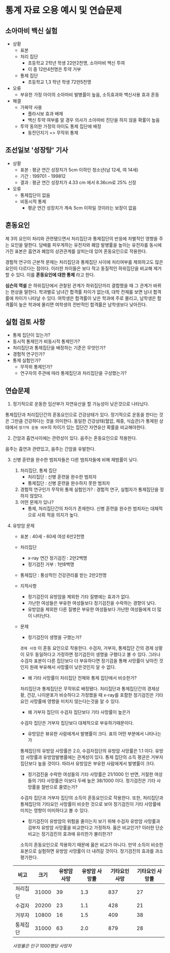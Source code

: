 # 통계 자료 오용 예시 및 연습문제

## 소아마비 백신 실험

* 상황
  *  표본
    * 처리 집단
      * 초등학교 2학년 학생 22만2천명, 소아마비 백신 투여
      * 이 중 12만4천명은 투약 거부
    * 통제 집단
      * 초등학교 1,3 학년 학생 72만5천명
* 오류
  * 부유한 가정 아이의 소아마비 발병률이 높음, 소득효과와 백신사용 효과 혼동
* 해결
  * 가짜약 사용
    * 플라시보 효과 배제
    * 백신 투약 여부를 알 경우 의사가 소아마비 진단을 하지 않을 확률이 높음
  * 투약 동의한 가정의 아이도 통제 집단에 배정
    * 동전던지기 => 무작위 통제

## 조선일보 '성장탕' 기사

* 상황
  * 표본 : 평균 연간 성장치가 5cm 이하인 청소년(남 12세, 여 14세)
  * 기간 : 199701 - 199812
  * 결과 : 평균 연간 성장치가 4.33 cm  에서 8.36cm로 25% 신장
* 오류
  * 통제집단이 없음
  * 비동시적 통제
    * 평균 연간 성장치가 계속 5cm 이하일 것이라는 보장이 없음

## 혼동요인

제 3의 요인이 처리와 관련됐으면서 처리집단과 통제집단의 반응에 차별적인 영향을 주는 요인을 말한다. 담배를 피우게하는 유전자와 폐암 발병률을 높이는 유전자를 동시에 가진 표본은 흡연과 폐암의 상관관계를 살피는데 있어 혼동요인으로 작용한다.

경험적 연구의 근본적 문제는 처리집단과 통제집단 사이에 처리여부를 제외하고도 많은 요인이 다르다는 점이다. 이러한 차이들은 보다 작고 동질적인 하위집단을 비교해 제거할 수 있다. 이를 **혼동요인에 대한 통제** 라고 한다.

**심슨의 역설** 은 하위집단에서 관찰된 관계가 하위집단끼리 결합했을 때 그 관계가 바뀌는 현상을 말한다. 학과별로 남녀간 합격률 차이가 없는데, 대학 전체를 보면 남녀 합격률에 차이가 나타날 수 있다. 여학생은 합격률이 낮은 학과에 주로 몰리고, 남학생은 합격률이 높은 학과에 몰리면 여학생의 전반적인 합격률은 남학생보다 낮아진다.

## 실험 검토 사항

* 통제 집단이 있는가?
* 동시적 통제인가 비동시적 통제인가?
* 처리집단과 통제집단을 배정하는 기준은 무엇인가?
* 경험적 연구인가?
* 통제 실험인가?
  * 무작위 통제인가?
  * 연구자의 주관에 따라 통제집단과 처리집단을 구성했는가?

## 연습문제

1. 정기적으로 운동한 임산부가 자연유산을 할 가능성이 낮은것으로 나타났다.

통제집단과 처리집단간의 혼동요인으로 건강상태가 있다. 정기적으로 운동을 한다는 것은 그만큼 건강하다는 것을 의미한다. 동일한 건강상태(혈압, 체중, 식습관)가 통제된 상태에서 `정기적 운동 여부`의 차이가 있는 집단간 자연유산 확률을 비교해야한다.

2. 간암과 흡연사이에는 관련성이 있다. 음주는 혼동요인으로 작용한다.

음주는 흡연과 관련있고, 음주는 간암을 유발한다.

3. 신병 훈련을 완수한 범죄자들은 다른 범죄자들에 비해 재범률이 낮다.
   1. 처리집단, 통제 집단
      * 처리집단 : 신병 훈련을 완수한 범죄자
      * 통제집단 : 신병 훈련을 완수하지 못한 범죄자
   2. 경험적 연구인가 무작위 통제 실험인가? : 경험적 연구, 실험자가 통제집단을 정하지 않았다.
   3. 어떤 문제가 있나?
      *  통제, 처리집단간의 차이가 존재한다. 신병 훈련을 완수한 범죄자는 대체적으로 사회 적응 의지가 높다.

4. 유방암 문제

   * 표본 : 40세 - 60세 여성 6만2천명

   * 처리집단
     * x-ray 연간 정기검진 : 2만2백명
     * 정기검진 거부 : 1만8백명

   * 통제집단 : 통상적인 건강관리를 받는 2만2천명

   * 지적사항
     * 정기검진이 유방암을 제외한 기타 질병에는 효과가 없다.
     * 가난한 여성들은 부유한 여성들보다 정기검진을 수락하는 경향이 낮다.
     * 유방암을 제외한 다른 질병은 부유한 여성들보다 가난한 여성들에게 더 많이 나타난다.

   * 문제
     * 정기검진이 생명을 구했는가?

     `경제 사정` 이 혼동 요인으로 작용한다. 수검자, 거부자, 통제집단 간의 경제 상황이 모두 동일하다고 가정하면 정기검진이 생명을 구했다고 볼 수 있다. 그러나 수검자 표본이 다른 집단보다 더 부유하다면 정기검을 통해 사망률이 낮아진 것인지 원래 부유해서 사망률이 낮은것인지 알 수 없다.

     * 왜 기타 사망률이 처리집단 전체와 통제 집단에서 비슷한가?

     처리집단과 통제집단은 무작위로 배정됐다. 처리집단과 통제집단간의 경제상황, 건강, 나이분포가 비슷하다고 가정했을 때 x-ray를 포함한 정기검진은 기타요인 사망률에 영향을 미치지 않는다는것을 알 수 있다.

     * 왜 거부자 집단이 수검자 집단보다 기타 사망률이 높은가

     수검자 집단은 거부자 집단보다 대체적으로 부유하기때문이다.

     * 유방암은 뷰유한 사람에게서 발병률이 크다. 표의 어떤 부분에서 나타나는가

     통제집단의 유방암 사망률은 2.0, 수검자집단의 유방암 사망률은 1.1 이다. 유방암 사망률과 유방암발병률에는 관계성이 있다. 통제 집단의 소득 평균은 거부자 집단보다 높을 것이다. 따라서 유방암은 부유한 사람에게서 발병률이 크다.

     * 정기검진을 수락한 여성들의 기타 사망률은 21/1000 인 반면, 거절한 여성들의 기타 사망률은 이보다 두배 높은 38/1000 이다. 정기검진은 기타 사망률을 절반으로 줄였는가?

     수검자 집단과 거부자 집단의 소득이 혼동요인으로 작용한다. 또한, 처리집단과 통제집단의 기타요인 사망률이 비슷한 것으로 보아 정기검진이 기타 사망률에 미치는 영향이 미미하다고 볼 수 있다.

     * 정기검진이 유방암의 위험을 줄이는지 보기 위해 수검자 유방암 사망률과 검부자 유방암 사망률을 비교한다고 가정하자. 옳은 비교인가? 이러한 단순 비교는 정기검진의 효과에 유리한가 불리한가?

     소득이 혼동요인으로 작용하기 때문에 옳은 비교가 아니다. 만약 소득이 비슷한 표본으로 실험하면 유방암 사망률이 더 내려갈 것이다. 정기검진의 효과를 과소평가한다.

   | 비고     | 크기  | 유방암 사망 | 유방암 사망률 | 기타요인 사망 | 기타요인 사망률 |
   | -------- | ----- | ----------- | ------------- | ------------- | --------------- |
   | 처리집단 | 31000 | 39          | 1.3           | 837           | 27              |
   | 수검자   | 20200 | 23          | 1.1           | 428           | 21              |
   | 거부자   | 10800 | 16          | 1.5           | 409           | 38              |
   | 통제집단 | 31000 | 63          | 2.0           | 879           | 28              |

   *사망률은 인구 1000명당 사망자*